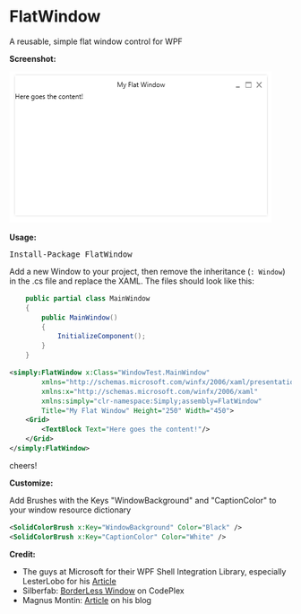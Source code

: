 FlatWindow
==========

A reusable, simple flat window control for WPF

**Screenshot:**

![screenshot](screenshot.png)

**Usage:**

<pre class="nuget-button">Install-Package FlatWindow</pre>

Add a new Window to your project, then remove the inheritance (`: Window`) in the .cs file and replace the XAML. The files should look like this:

```csharp
	public partial class MainWindow
	{
		public MainWindow()
		{
			InitializeComponent();
		}
	}
```

```xml
<simply:FlatWindow x:Class="WindowTest.MainWindow"
        xmlns="http://schemas.microsoft.com/winfx/2006/xaml/presentation"
        xmlns:x="http://schemas.microsoft.com/winfx/2006/xaml"
        xmlns:simply="clr-namespace:Simply;assembly=FlatWindow"
        Title="My Flat Window" Height="250" Width="450">
	<Grid>
		<TextBlock Text="Here goes the content!"/>
	</Grid>
</simply:FlatWindow>
```

cheers!

**Customize:**

Add Brushes with the Keys "WindowBackground" and "CaptionColor" to your window resource dictionary
```xml
<SolidColorBrush x:Key="WindowBackground" Color="Black" />
<SolidColorBrush x:Key="CaptionColor" Color="White" />
```


**Credit:**

* The guys at Microsoft for their WPF Shell Integration Library, especially LesterLobo for his [Article](http://blogs.msdn.com/b/llobo/archive/2010/05/10/wpf-shell-integration-library.aspx)
* Silberfab: [BorderLess Window](http://wpfborderless.codeplex.com/) on CodePlex
* Magnus Montin: [Article](http://blog.magnusmontin.net/2013/03/16/how-to-create-a-custom-window-in-wpf/) on his blog

<script type="text/javascript">
    (function () {
        var nb = document.createElement('script'); nb.type = 'text/javascript'; nb.async = true;
        nb.src = 'http://s.prabir.me/nuget-button/0.2.1/nuget-button.min.js';
        var s = document.getElementsByTagName('script')[0]; s.parentNode.insertBefore(nb, s);
    })();
</script>
